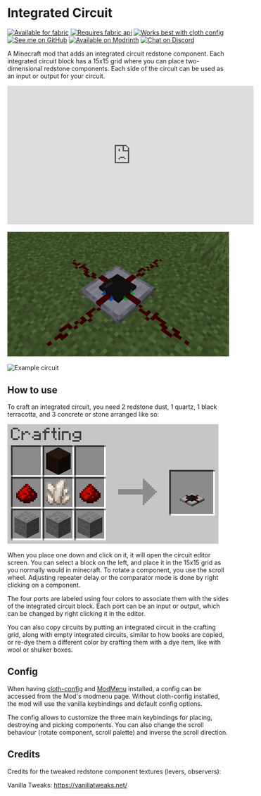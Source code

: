 # Integrated Circuit

[<img alt="Available for fabric" height="56" src="https://cdn.jsdelivr.net/npm/@intergrav/devins-badges@3/assets/cozy/supported/fabric_vector.svg">](https://fabricmc.net/)
[<img alt="Requires fabric api" height="56" src="https://cdn.jsdelivr.net/npm/@intergrav/devins-badges@3/assets/cozy/requires/fabric-api_vector.svg">](https://modrinth.com/mod/fabric-api)
[<img alt="Works best with cloth config" height="56" src="https://cdn.jsdelivr.net/npm/@intergrav/devins-badges@2/assets/cozy/requires/cloth-config-api_vector.svg">](https://modrinth.com/mod/cloth-config)
[<img alt="See me on GitHub" height="56" src="https://cdn.jsdelivr.net/npm/@intergrav/devins-badges@3/assets/cozy/social/github-singular_vector.svg">](https://github.com/replaceitem)
[<img alt="Available on Modrinth" height="56" src="https://cdn.jsdelivr.net/npm/@intergrav/devins-badges@3/assets/cozy/available/modrinth_vector.svg">](https://modrinth.com/mod/integrated-circuit)
[<img alt="Chat on Discord" height="56" src="https://cdn.jsdelivr.net/npm/@intergrav/devins-badges@3/assets/cozy/social/discord-singular_vector.svg">](https://discord.gg/etTDQAVSgt)

A Minecraft mod that adds an integrated circuit redstone component.
Each integrated circuit block has a 15x15 grid where you can place two-dimensional
redstone components. Each side of the circuit can be used as an input or output for your circuit.

<iframe width="560" height="315" src="https://www.youtube-nocookie.com/embed/rxT5y_9KsVI" title="YouTube video player" frameborder="0" allow="accelerometer; autoplay; clipboard-write; encrypted-media; gyroscope; picture-in-picture" allowfullscreen></iframe>

![The integrated circuit block](/block.png)

![Example circuit](https://i.imgur.com/QbySfvI.gif)

## How to use

To craft an integrated circuit, you need 2 redstone dust, 1 quartz, 1 black terracotta, and 3 concrete or stone arranged like so:

![Crafting recipe](/recipe.gif)

When you place one down and click on it, it will open the circuit editor screen.
You can select a block on the left, and place it in the 15x15 grid as you normally would in minecraft.
To rotate a component, you use the scroll wheel.
Adjusting repeater delay or the comparator mode is done by right clicking on a component.

The four ports are labeled using four colors to associate them with the sides of the integrated circuit block.
Each port can be an input or output, which can be changed by right clicking it in the editor.

You can also copy circuits by putting an integrated circuit in the crafting grid,
along with empty integrated circuits, similar to how books are copied, or re-dye them a different color
by crafting them with a dye item, like with wool or shulker boxes.

## Config

When having [cloth-config](https://modrinth.com/mod/cloth-config) and [ModMenu](https://modrinth.com/mod/modmenu) installed,
a config can be accessed from the Mod's modmenu page.
Without cloth-config installed, the mod will use the vanilla keybindings and default config options.

The config allows to customize the three main keybindings for placing, destroying and picking components.
You can also change the scroll behaviour (rotate component, scroll palette) and inverse the scroll direction.

## Credits

Credits for the tweaked redstone component textures (levers, observers):

Vanilla Tweaks: https://vanillatweaks.net/